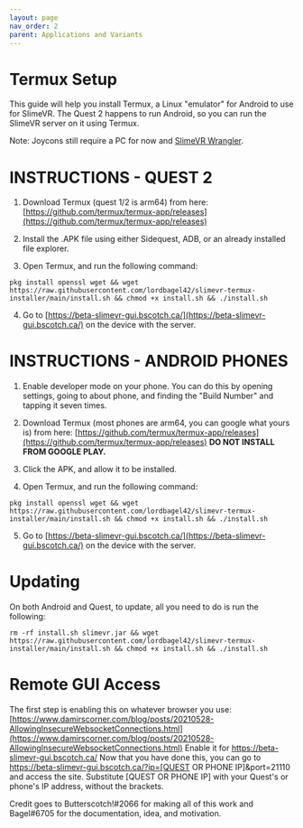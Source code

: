 ```yaml
---
layout: page
nav_order: 2
parent: Applications and Variants
---
```


# Termux Setup

This guide will help you install Termux, a Linux "emulator" for Android to use for SlimeVR. The Quest 2 happens to run Android, so you can run the SlimeVR server on it using Termux.

Note: Joycons still require a PC for now and [SlimeVR Wrangler](https://github.com/carl-anders/slimevr-wrangler).

# INSTRUCTIONS - QUEST 2

1. Download Termux (quest 1/2 is arm64) from here: [https://github.com/termux/termux-app/releases](https://github.com/termux/termux-app/releases)

2. Install the .APK file using either Sidequest, ADB, or an already installed file explorer.

3. Open Termux, and run the following command:

```
pkg install openssl wget && wget https://raw.githubusercontent.com/lordbagel42/slimevr-termux-installer/main/install.sh && chmod +x install.sh && ./install.sh
```

4. Go to [https://beta-slimevr-gui.bscotch.ca/](https://beta-slimevr-gui.bscotch.ca/) on the device with the server.

# INSTRUCTIONS - ANDROID PHONES

1. Enable developer mode on your phone. You can do this by opening settings, going to about phone, and finding the "Build Number" and tapping it seven times.

2. Download Termux (most phones are arm64, you can google what yours is) from here: [https://github.com/termux/termux-app/releases](https://github.com/termux/termux-app/releases)
   **DO NOT INSTALL FROM GOOGLE PLAY.**

3. Click the APK, and allow it to be installed.

4. Open Termux, and run the following command:

```
pkg install openssl wget && wget https://raw.githubusercontent.com/lordbagel42/slimevr-termux-installer/main/install.sh && chmod +x install.sh && ./install.sh
```

5. Go to [https://beta-slimevr-gui.bscotch.ca/](https://beta-slimevr-gui.bscotch.ca/) on the device with the server.

# Updating

On both Android and Quest, to update, all you need to do is run the following:

```
rm -rf install.sh slimevr.jar && wget https://raw.githubusercontent.com/lordbagel42/slimevr-termux-installer/main/install.sh && chmod +x install.sh && ./install.sh
```

# Remote GUI Access

The first step is enabling this on whatever browser you use: [https://www.damirscorner.com/blog/posts/20210528-AllowingInsecureWebsocketConnections.html](https://www.damirscorner.com/blog/posts/20210528-AllowingInsecureWebsocketConnections.html)
Enable it for https://beta-slimevr-gui.bscotch.ca/
Now that you have done this, you can go to https://beta-slimevr-gui.bscotch.ca/?ip=[QUEST OR PHONE IP]&port=21110 and access the site. Substitute [QUEST OR PHONE IP] with your Quest's or phone's IP address, without the brackets.

Credit goes to Butterscotch!#2066 for making all of this work and Bagel#6705 for the documentation, idea, and motivation.
